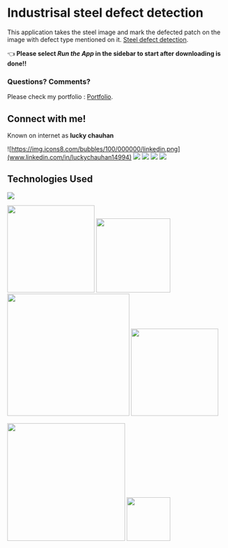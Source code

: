# Industrisal steel defect detection

This application takes the steel image and mark the defected patch on the image with defect type mentioned on it. [Steel defect detection](https://github.com/luckyRajputana/Steel-Defect-Detection).


👈 **Please select _Run the App_ in the sidebar to start after downloading is done!!**

### Questions? Comments?

Please check my portfolio :  [Portfolio](https://luckyportfolio.herokuapp.com/portfolio/).

## Connect with me!
Known on internet as **lucky chauhan**

![https://img.icons8.com/bubbles/100/000000/linkedin.png](www.linkedin.com/in/luckychauhan14994)
[<img target="_blank" src="https://img.icons8.com/bubbles/100/000000/github.png">](https://github.com/luckyRajputana?tab=repositories)
[<img target="_blank" src="https://img.icons8.com/bubbles/100/000000/twitter.png">](https://twitter.com/LUCKYCH63212573)
[<img target="_blank" src="https://img.icons8.com/bubbles/100/000000/facebook.png">](https://www.facebook.com/luck.chauhan)
[<img target="_blank" src="https://img.icons8.com/bubbles/100/000000/instagram-new.png">](https://www.instagram.com/Luck_Chauhan14/)


## Technologies Used

![](https://forthebadge.com/images/badges/made-with-python.svg)

[<img target="_blank" src="https://keras.io/img/logo.png" width=200>](https://keras.io/) [<img target="_blank" src="https://flask.palletsprojects.com/en/1.1.x/_images/flask-logo.png" width=170>](https://flask.palletsprojects.com/en/1.1.x/) [<img target="_blank" src="https://number1.co.za/wp-content/uploads/2017/10/gunicorn_logo-300x85.png" width=280>](https://gunicorn.org) [<img target="_blank" src="https://www.kindpng.com/picc/b/301/3012484.png" width=200>](https://aws.amazon.com/s3/) 

[<img target="_blank" src="https://sentry-brand.storage.googleapis.com/sentry-logo-black.png" width=270>](https://www.sentry.io/) [<img target="_blank" src="https://openjsf.org/wp-content/uploads/sites/84/2019/10/jquery-logo-vertical_large_square.png" width=100>](https://jquery.com/)



